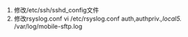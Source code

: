 1. 修改/etc/ssh/sshd_config文件
2. 修改rsyslog.conf
vi /etc/rsyslog.conf
auth,authpriv.*,local5.* /var/log/mobile-sftp.log
